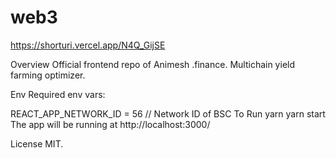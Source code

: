 # web3

https://shorturi.vercel.app/N4Q_GijSE

Overview
Official frontend repo of Animesh .finance. Multichain yield farming optimizer.

Env
Required env vars:

REACT_APP_NETWORK_ID = 56 // Network ID of BSC
To Run
yarn
yarn start
The app will be running at http://localhost:3000/

License
MIT.

